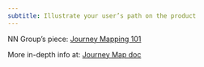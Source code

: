 ```yaml
---
subtitle: Illustrate your user’s path on the product
---
```


NN Group’s piece: [Journey Mapping 101](https://www.nngroup.com/articles/journey-mapping-101/)

More in-depth info at: [Journey Map doc](https://docs.google.com/document/d/1gnIWT2_d83I1PgzF6ssihU7RuXsSBAcBmKV1nq3kynQ/edit?usp=sharing)
